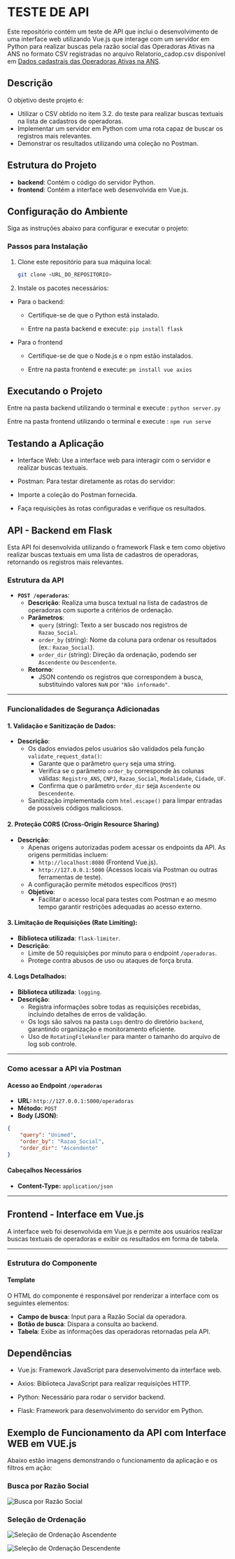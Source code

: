 # TESTE DE API

Este repositório contém um teste de API que inclui o desenvolvimento de uma interface web utilizando Vue.js que interage com um servidor em Python para realizar buscas pela razão social das Operadoras Ativas na ANS no formato CSV registradas no arquivo Relatorio_cadop.csv disponível em [Dados cadastrais das Operadoras Ativas na ANS](https://dadosabertos.ans.gov.br/FTP/PDA/operadoras_de_plano_de_saude_ativas/).

## Descrição

O objetivo deste projeto é:
- Utilizar o CSV obtido no item 3.2. do teste para realizar buscas textuais na lista de cadastros de operadoras.
- Implementar um servidor em Python com uma rota capaz de buscar os registros mais relevantes.
- Demonstrar os resultados utilizando uma coleção no Postman.

## Estrutura do Projeto

- **backend**: Contém o código do servidor Python.
- **frontend**: Contém a interface web desenvolvida em Vue.js.

## Configuração do Ambiente

Siga as instruções abaixo para configurar e executar o projeto:

### Passos para Instalação

1. Clone este repositório para sua máquina local:
   ```bash
   git clone <URL_DO_REPOSITORIO>

2. Instale os pacotes necessários:

 - Para o backend:

    - Certifique-se de que o Python está instalado.

    - Entre na pasta backend e execute: `pip install flask`

 - Para o frontend
     
    - Certifique-se de que o Node.js e o npm estão instalados.

    - Entre na pasta frontend e execute: `pm install vue axios`


## Executando o Projeto

Entre na pasta backend utilizando o terminal e execute : `python server.py`

Entre na pasta frontend utilizando o terminal e execute : `npm run serve`


## Testando a Aplicação

- Interface Web: Use a interface web para interagir com o servidor e realizar buscas textuais.

- Postman: Para testar diretamente as rotas do servidor:

- Importe a coleção do Postman fornecida.

- Faça requisições às rotas configuradas e verifique os resultados.

## API - Backend em Flask

Esta API foi desenvolvida utilizando o framework Flask e tem como objetivo realizar buscas textuais em uma lista de cadastros de operadoras, retornando os registros mais relevantes.

### Estrutura da API

- **`POST /operadoras`**:
  - **Descrição**: Realiza uma busca textual na lista de cadastros de operadoras com suporte a critérios de ordenação.
  - **Parâmetros**:
    - `query` (string): Texto a ser buscado nos registros de `Razao_Social`.
    - `order_by` (string): Nome da coluna para ordenar os resultados (ex.: `Razao_Social`).
    - `order_dir` (string): Direção da ordenação, podendo ser `Ascendente` ou `Descendente`.
  - **Retorno**:
    - JSON contendo os registros que correspondem à busca, substituindo valores `NaN` por `"Não informado"`.

---

### Funcionalidades de Segurança Adicionadas

#### 1. **Validação e Sanitização de Dados**:
  - **Descrição**:
    - Os dados enviados pelos usuários são validados pela função `validate_request_data()`:
      - Garante que o parâmetro `query` seja uma string.
      - Verifica se o parâmetro `order_by` corresponde às colunas válidas: `Registro_ANS`, `CNPJ`, `Razao_Social`, `Modalidade`, `Cidade`, `UF`.
      - Confirma que o parâmetro `order_dir` seja `Ascendente` ou `Descendente`.
    - Sanitização implementada com `html.escape()` para limpar entradas de possíveis códigos maliciosos.

#### 2. **Proteção CORS (Cross-Origin Resource Sharing)**
- **Descrição**:
  - Apenas origens autorizadas podem acessar os endpoints da API. As origens permitidas incluem:
    - `http://localhost:8080` (Frontend Vue.js).
    - `http://127.0.0.1:5000` (Acessos locais via Postman ou outras ferramentas de teste).
  - A configuração permite métodos específicos (`POST`)
  - **Objetivo**:
    - Facilitar o acesso local para testes com Postman e ao mesmo tempo garantir restrições adequadas ao acesso externo.

#### 3. **Limitação de Requisições (Rate Limiting)**:
  - **Biblioteca utilizada**: `flask-limiter`.
  - **Descrição**: 
    - Limite de 50 requisições por minuto para o endpoint `/operadoras`.
    - Protege contra abusos de uso ou ataques de força bruta.

#### 4. **Logs Detalhados**:
  - **Biblioteca utilizada**: `logging`.
  - **Descrição**:
    - Registra informações sobre todas as requisições recebidas, incluindo detalhes de erros de validação.
    - Os logs são salvos na pasta `Logs` dentro do diretório `backend`, garantindo organização e monitoramento eficiente.
    - Uso de `RotatingFileHandler` para manter o tamanho do arquivo de log sob controle.

---

### Como acessar a API via Postman

#### Acesso ao Endpoint `/operadoras`
- **URL:** `http://127.0.0.1:5000/operadoras`
- **Método:** `POST`
- **Body (JSON)**:
```json
{
    "query": "Unimed",
    "order_by": "Razao_Social",
    "order_dir": "Ascendente"
} 
```

#### Cabeçalhos Necessários

- **Content-Type:** `application/json`

---
   
## Frontend - Interface em Vue.js

A interface web foi desenvolvida em Vue.js e permite aos usuários realizar buscas textuais de operadoras e exibir os resultados em forma de tabela.

---

### Estrutura do Componente

#### Template
O HTML do componente é responsável por renderizar a interface com os seguintes elementos:
- **Campo de busca**: Input para a Razão Social da operadora.
- **Botão de busca**: Dispara a consulta ao backend.
- **Tabela**: Exibe as informações das operadoras retornadas pela API.

## Dependências

 - Vue.js: Framework JavaScript para desenvolvimento da interface web.

 - Axios: Biblioteca JavaScript para realizar requisições HTTP.

 - Python: Necessário para rodar o servidor backend.

 - Flask: Framework para desenvolvimento do servidor em Python.

## Exemplo de Funcionamento da API com Interface WEB em VUE.js

Abaixo estão imagens demonstrando o funcionamento da aplicação e os filtros em ação:

### Busca por Razão Social
![Busca por Razão Social](img-readme/busca-razao-social.png)

### Seleção de Ordenação
![Seleção de Ordenação Ascendente](img-readme/ordenacaoasc.png)

![Seleção de Ordenação Descendente](img-readme/ordenacaodesc.png)
